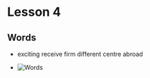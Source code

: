 # Lesson 4

## Words

- exciting receive firm different centre abroad

- ![Words](http://120.25.124.101:9111/EImages/Part2/words-4.png)
